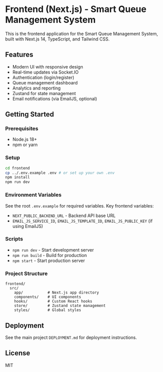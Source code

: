 # Frontend (Next.js) - Smart Queue Management System

This is the frontend application for the Smart Queue Management System, built with Next.js 14, TypeScript, and Tailwind CSS.

## Features

- Modern UI with responsive design
- Real-time updates via Socket.IO
- Authentication (login/register)
- Queue management dashboard
- Analytics and reporting
- Zustand for state management
- Email notifications (via EmailJS, optional)

## Getting Started

### Prerequisites

- Node.js 18+
- npm or yarn

### Setup

```bash
cd frontend
cp ../.env.example .env # or set up your own .env
npm install
npm run dev
```

### Environment Variables

See the root `.env.example` for required variables. Key frontend variables:

- `NEXT_PUBLIC_BACKEND_URL` - Backend API base URL
- `EMAIL_JS_SERVICE_ID`, `EMAIL_JS_TEMPLATE_ID`, `EMAIL_JS_PUBLIC_KEY` (if using EmailJS)

### Scripts

- `npm run dev` - Start development server
- `npm run build` - Build for production
- `npm start` - Start production server

### Project Structure

```
frontend/
  src/
    app/           # Next.js app directory
    components/    # UI components
    hooks/         # Custom React hooks
    store/         # Zustand state management
    styles/        # Global styles
```

## Deployment

See the main project `DEPLOYMENT.md` for deployment instructions.

## License

MIT
